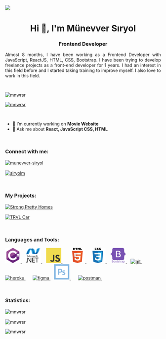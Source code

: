 <img src="https://github.com/mnwrsr">

<h1 align="center">Hi 👋, I'm Münevver Sıryol</h1>

<h3 align="center">Frontend Developer</h3>

<p align="justify">Almost 8 months, I have been working as a Frontend Developer with
JavaScript, ReactJS, HTML, CSS, Bootstrap.
I have been trying to develop freelance projects as a
front-end developer for 1 years.
I had an interest in this field before and I started taking training to
improve myself. I also love to work in this field.</p>

<p>&nbsp;</p>


<p align="left"> <img src="https://komarev.com/ghpvc/?username=mnwrsr&label=Profile%20views&color=0e75b6&style=flat" alt="mnwrsr" /> </p>

<p align="left"> <a href="https://github.com/ryo-ma/github-profile-trophy"><img src="https://github-profile-trophy.vercel.app/?username=mnwrsr" alt="mnwrsr" /></a> </p>
<p>&nbsp;</p>

<ul>
  <li>🔭 I’m currently working on <b>Movie Website</b></li>
  <li>💬 Ask me about <b>React, JavaScript CSS, HTML</b></li>
</ul>

<p>&nbsp;</p>

<h3 align="left">Connect with me:</h3>
<p align="left">
<a href="https://www.linkedin.com/in/munevver-siryol/" target="blank"><img align="center" src="https://raw.githubusercontent.com/rahuldkjain/github-profile-readme-generator/master/src/images/icons/Social/linked-in-alt.svg" alt="munevver-siryol" height="30" width="40" /></a>

<a href="https://www.hackerrank.com/siryolm" target="blank"><img align="center" src="https://raw.githubusercontent.com/rahuldkjain/github-profile-readme-generator/master/src/images/icons/Social/hackerrank.svg" alt="siryolm" height="60" width="80" /></a>

</p>

<p>&nbsp;</p>

<h3 align="left">My Projects:</h3>
<p align="left">
<a href="https://www.strongprettyhomes.com/" target="blank"><img align="center" src="" alt="Strong Pretty Homes" height="30" width="40" /></a>

<a href="https:https://www.trvlcar.com/" target="blank"><img align="center" src="" alt="TRVL Car" height="30" width="40" /></a>
</p>

<p>&nbsp;</p>

<h3 align="left">Languages and Tools:</h3>
<div align="left"> 
<a href="https://www.w3schools.com/cs/" target="_blank" rel="noreferrer" title="C#"> <img src="https://raw.githubusercontent.com/devicons/devicon/master/icons/csharp/csharp-original.svg" alt="csharp" width="50" height="50"/> </a>&nbsp;&nbsp;
<a href="https://dotnet.microsoft.com/" target="_blank" rel="noreferrer"  title=".NET"> <img src="https://raw.githubusercontent.com/devicons/devicon/master/icons/dot-net/dot-net-original-wordmark.svg" alt="dotnet" width="50" height="50"/> </a>&nbsp;&nbsp;
<a href="https://developer.mozilla.org/en-US/docs/Web/JavaScript" target="_blank" rel="noreferrer"  title="JAVASCRIPT"> <img src="https://raw.githubusercontent.com/devicons/devicon/master/icons/javascript/javascript-original.svg" alt="javascript" width="50" height="50"/> </a>&nbsp;&nbsp;
&nbsp;&nbsp;
<a href="https://www.w3.org/html/" target="_blank" rel="noreferrer"   title="HTML5"> <img src="https://raw.githubusercontent.com/devicons/devicon/master/icons/html5/html5-original-wordmark.svg" alt="html5" width="50" height="50"/> </a>&nbsp;&nbsp;
<a href="https://www.w3schools.com/css/" target="_blank" rel="noreferrer"   title="CSS3"> <img src="https://raw.githubusercontent.com/devicons/devicon/master/icons/css3/css3-original-wordmark.svg" alt="css3" width="50" height="50"/> </a>&nbsp;&nbsp;
<a href="https://getbootstrap.com" target="_blank" rel="noreferrer"   title="BOOTSTRAP"> <img src="https://raw.githubusercontent.com/devicons/devicon/master/icons/bootstrap/bootstrap-plain-wordmark.svg" alt="bootstrap" width="50" height="50"/> </a>&nbsp;&nbsp;
<a href="https://git-scm.com/" target="_blank" rel="noreferrer"   title="GIT-GITHUB"> <img src="https://www.vectorlogo.zone/logos/git-scm/git-scm-icon.svg" alt="git" width="50" height="50"/> </a>&nbsp;&nbsp;
<a href="https://heroku.com" target="_blank" rel="noreferrer"  title="HEROKU"> <img src="https://www.vectorlogo.zone/logos/heroku/heroku-icon.svg" alt="heroku" width="50" height="50"/> </a>&nbsp;&nbsp;
&nbsp;&nbsp;
<a href="https://www.figma.com/" target="_blank" rel="noreferrer"  title="FIGMA"> <img src="https://www.vectorlogo.zone/logos/figma/figma-icon.svg" alt="figma" width="50" height="50"/> </a>&nbsp;&nbsp;
<a href="https://www.photoshop.com/en" target="_blank" rel="noreferrer"  title="PHOTOSHOP"> <img src="https://raw.githubusercontent.com/devicons/devicon/master/icons/photoshop/photoshop-line.svg" alt="photoshop" width="50" height="50"/> </a>&nbsp;&nbsp;
 </a>&nbsp;&nbsp;
<a href="https://postman.com" target="_blank" rel="noreferrer"  title="POSTMAN"> <img src="https://www.vectorlogo.zone/logos/getpostman/getpostman-icon.svg" alt="postman" width="50" height="50"/> </a>&nbsp;&nbsp;

</div>

<p>&nbsp;</p>

<h3 align="left">Statistics:</h3>

<p><img align="center" src="https://github-readme-stats.vercel.app/api?username=mnwrsr&show_icons=true&locale=en" alt="mnwrsr" /></p>

<p><img align="center" src="https://github-readme-streak-stats.herokuapp.com/?user=mnwrsr&" alt="mnwrsr" /></p>

<p><img align="left" src="https://github-readme-stats.vercel.app/api/top-langs?username=ziya3435&show_icons=true&locale=en&layout=compact" alt="mnwrsr" /></p>
